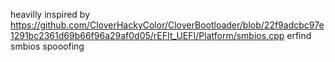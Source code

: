 heavilly inspired by https://github.com/CloverHackyColor/CloverBootloader/blob/22f9adcbc97e1291bc2361d69b66f96a29af0d05/rEFIt_UEFI/Platform/smbios.cpp erfind smbios spooofing